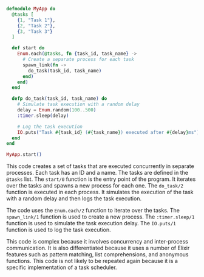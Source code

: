 ```elixir
defmodule MyApp do
  @tasks [
    {1, "Task 1"},
    {2, "Task 2"},
    {3, "Task 3"}
  ]

  def start do
    Enum.each(@tasks, fn {task_id, task_name} ->
      # Create a separate process for each task
      spawn_link(fn ->
        do_task(task_id, task_name)
      end)
    end)
  end

  defp do_task(task_id, task_name) do
    # Simulate task execution with a random delay
    delay = Enum.random(100..500)
    :timer.sleep(delay)

    # Log the task execution
    IO.puts("Task #{task_id} (#{task_name}) executed after #{delay}ms")
  end
end

MyApp.start()
```

This code creates a set of tasks that are executed concurrently in separate processes. Each task has an ID and a name. The tasks are defined in the `@tasks` list. The `start/0` function is the entry point of the program. It iterates over the tasks and spawns a new process for each one. The `do_task/2` function is executed in each process. It simulates the execution of the task with a random delay and then logs the task execution.

The code uses the `Enum.each/2` function to iterate over the tasks. The `spawn_link/1` function is used to create a new process. The `:timer.sleep/1` function is used to simulate the task execution delay. The `IO.puts/1` function is used to log the task execution.

This code is complex because it involves concurrency and inter-process communication. It is also differentiated because it uses a number of Elixir features such as pattern matching, list comprehensions, and anonymous functions. This code is not likely to be repeated again because it is a specific implementation of a task scheduler.